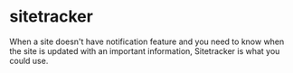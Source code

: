 # sitetracker

When a site doesn't have notification feature and you need to know when the site is updated with an important information, Sitetracker is what you could use.
